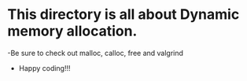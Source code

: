 # This directory is all about Dynamic memory allocation.

-Be sure to check out malloc, calloc, free and valgrind

* Happy coding!!!
